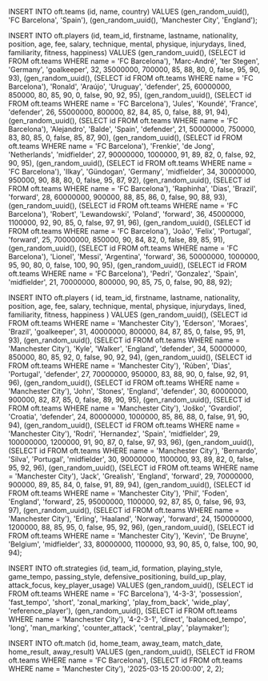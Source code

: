 INSERT INTO oft.teams (id, name, country) VALUES
    (gen_random_uuid(), 'FC Barcelona', 'Spain'),
    (gen_random_uuid(), 'Manchester City', 'England');


  


INSERT INTO oft.players (id, team_id, firstname, lastname, nationality, position, age, fee, salary, technique, mental, physique, injurydays, lined, familiarity, fitness, happiness)
VALUES
    (gen_random_uuid(), (SELECT id FROM oft.teams WHERE name = 'FC Barcelona'), 'Marc-André', 'ter Stegen', 'Germany', 'goalkeeper', 32, 35000000, 700000, 85, 88, 80, 0, false, 95, 90, 93),
    (gen_random_uuid(), (SELECT id FROM oft.teams WHERE name = 'FC Barcelona'), 'Ronald', 'Araújo', 'Uruguay', 'defender', 25, 60000000, 850000, 80, 85, 90, 0, false, 90, 92, 95),
    (gen_random_uuid(), (SELECT id FROM oft.teams WHERE name = 'FC Barcelona'), 'Jules', 'Koundé', 'France', 'defender', 26, 55000000, 800000, 82, 84, 85, 0, false, 88, 91, 94),
    (gen_random_uuid(), (SELECT id FROM oft.teams WHERE name = 'FC Barcelona'), 'Alejandro', 'Balde', 'Spain', 'defender', 21, 50000000, 750000, 83, 80, 85, 0, false, 85, 87, 90),
    (gen_random_uuid(), (SELECT id FROM oft.teams WHERE name = 'FC Barcelona'), 'Frenkie', 'de Jong', 'Netherlands', 'midfielder', 27, 90000000, 1000000, 91, 89, 82, 0, false, 92, 90, 95),
    (gen_random_uuid(), (SELECT id FROM oft.teams WHERE name = 'FC Barcelona'), 'Ilkay', 'Gündogan', 'Germany', 'midfielder', 34, 30000000, 950000, 90, 88, 80, 0, false, 95, 87, 92),
    (gen_random_uuid(), (SELECT id FROM oft.teams WHERE name = 'FC Barcelona'), 'Raphinha', 'Dias', 'Brazil', 'forward', 28, 60000000, 900000, 88, 85, 86, 0, false, 90, 88, 93),
    (gen_random_uuid(), (SELECT id FROM oft.teams WHERE name = 'FC Barcelona'), 'Robert', 'Lewandowski', 'Poland', 'forward', 36, 45000000, 1100000, 92, 90, 85, 0, false, 97, 91, 96),
    (gen_random_uuid(), (SELECT id FROM oft.teams WHERE name = 'FC Barcelona'), 'João', 'Felix', 'Portugal', 'forward', 25, 70000000, 850000, 90, 84, 82, 0, false, 89, 85, 91),
    (gen_random_uuid(), (SELECT id FROM oft.teams WHERE name = 'FC Barcelona'), 'Lionel', 'Messi', 'Argentina', 'forward', 36, 50000000, 1000000, 95, 90, 80, 0, false, 100, 90, 95),
    (gen_random_uuid(), (SELECT id FROM oft.teams WHERE name = 'FC Barcelona'), 'Pedri', 'Gonzalez', 'Spain', 'midfielder', 21, 70000000, 800000, 90, 85, 75, 0, false, 90, 88, 92);







INSERT INTO oft.players (
    id, team_id, firstname, lastname, nationality, position, age, fee, salary,
    technique, mental, physique, injurydays, lined, familiarity, fitness, happiness
)
VALUES
    (gen_random_uuid(), (SELECT id FROM oft.teams WHERE name = 'Manchester City'), 'Ederson', 'Moraes', 'Brazil', 'goalkeeper', 31, 40000000, 800000, 84, 87, 85, 0, false, 95, 91, 93),
    (gen_random_uuid(), (SELECT id FROM oft.teams WHERE name = 'Manchester City'), 'Kyle', 'Walker', 'England', 'defender', 34, 50000000, 850000, 80, 85, 92, 0, false, 90, 92, 94),
    (gen_random_uuid(), (SELECT id FROM oft.teams WHERE name = 'Manchester City'), 'Rúben', 'Dias', 'Portugal', 'defender', 27, 70000000, 950000, 83, 88, 90, 0, false, 92, 91, 96),
    (gen_random_uuid(), (SELECT id FROM oft.teams WHERE name = 'Manchester City'), 'John', 'Stones', 'England', 'defender', 30, 60000000, 900000, 82, 87, 85, 0, false, 89, 90, 95),
    (gen_random_uuid(), (SELECT id FROM oft.teams WHERE name = 'Manchester City'), 'Joško', 'Gvardiol', 'Croatia', 'defender', 24, 80000000, 1000000, 85, 86, 88, 0, false, 91, 90, 94),
    (gen_random_uuid(), (SELECT id FROM oft.teams WHERE name = 'Manchester City'), 'Rodri', 'Hernandez', 'Spain', 'midfielder', 29, 100000000, 1200000, 91, 90, 87, 0, false, 97, 93, 96),
    (gen_random_uuid(), (SELECT id FROM oft.teams WHERE name = 'Manchester City'), 'Bernardo', 'Silva', 'Portugal', 'midfielder', 30, 90000000, 1100000, 93, 89, 82, 0, false, 95, 92, 96),
    (gen_random_uuid(), (SELECT id FROM oft.teams WHERE name = 'Manchester City'), 'Jack', 'Grealish', 'England', 'forward', 29, 70000000, 900000, 89, 85, 84, 0, false, 91, 89, 94),
    (gen_random_uuid(), (SELECT id FROM oft.teams WHERE name = 'Manchester City'), 'Phil', 'Foden', 'England', 'forward', 25, 95000000, 1100000, 92, 87, 85, 0, false, 96, 93, 97),
    (gen_random_uuid(), (SELECT id FROM oft.teams WHERE name = 'Manchester City'), 'Erling', 'Haaland', 'Norway', 'forward', 24, 150000000, 1200000, 88, 85, 95, 0, false, 95, 92, 96),
    (gen_random_uuid(), (SELECT id FROM oft.teams WHERE name = 'Manchester City'), 'Kevin', 'De Bruyne', 'Belgium', 'midfielder', 33, 80000000, 1100000, 93, 90, 85, 0, false, 100, 90, 94);






INSERT INTO oft.strategies (id, team_id, formation, playing_style, game_tempo, passing_style, defensive_positioning, build_up_play, attack_focus, key_player_usage)
VALUES
    (gen_random_uuid(), (SELECT id FROM oft.teams WHERE name = 'FC Barcelona'), '4-3-3', 'possession', 'fast_tempo', 'short', 'zonal_marking', 'play_from_back', 'wide_play', 'reference_player'),
    (gen_random_uuid(), (SELECT id FROM oft.teams WHERE name = 'Manchester City'), '4-2-3-1', 'direct', 'balanced_tempo', 'long', 'man_marking', 'counter_attack', 'central_play', 'playmaker');






INSERT INTO oft.match (id, home_team, away_team, match_date, home_result, away_result)
VALUES
    (gen_random_uuid(), 
     (SELECT id FROM oft.teams WHERE name = 'FC Barcelona'), 
     (SELECT id FROM oft.teams WHERE name = 'Manchester City'),
     '2025-03-15 20:00:00', 2, 2);
